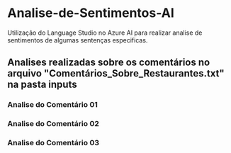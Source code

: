 # Analise-de-Sentimentos-AI
Utilização do Language Studio no Azure AI para realizar analise de sentimentos de algumas sentenças especificas.

## Analises realizadas sobre os comentários no arquivo "Comentários_Sobre_Restaurantes.txt" na pasta inputs

### Analise do Comentário 01

### Analise do Comentário 02

### Analise do Comentário 03
